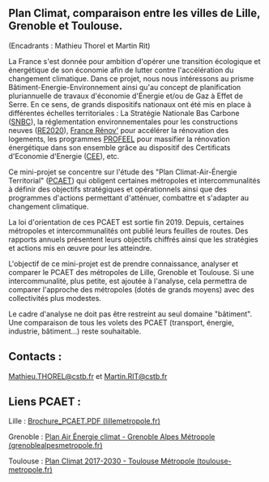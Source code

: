 ## Plan Climat, comparaison entre les villes de Lille, Grenoble et Toulouse.

(Encadrants : Mathieu Thorel et Martin Rit)

La France s'est donnée pour ambition d'opérer une transition écologique
et énergétique de son économie afin de lutter contre l'accélération du
changement climatique. Dans ce projet, nous nous intéressons au prisme
 Bâtiment-Energie-Environnement ainsi qu'au concept de planification pluriannuelle de travaux d'économie d\'Énergie et/ou de Gaz à Effet de Serre. En ce sens, de grands dispositifs nationaux ont été mis en place à différentes échelles territoriales : La Stratégie
Nationale Bas Carbone
([SNBC](https://www.ecologie.gouv.fr/strategie-nationale-bas-carbone-snbc)),
la réglementation environnementales pour les constructions neuves
([RE2020](https://www.ecologie.gouv.fr/reglementation-environnementale-re2020)),
[France Rénov'](https://france-renov.gouv.fr/) pour accélérer la
rénovation des logements, les programmes
[PROFEEL](https://programmeprofeel.fr/) pour massifier la
rénovation énergétique dans son ensemble grâce au dispositif des
Certificats d'Economie d'Energie
([CEE](https://www.service-public.fr/particuliers/vosdroits/F35584)),
etc.

Ce mini-projet se concentre sur l'étude des "Plan Climat-Air-Énergie
Territorial"
([PCAET](http://outil2amenagement.cerema.fr/le-plan-climat-air-energie-territorial-pcaet-r438.html))
qui obligent certaines métropoles et intercommunalités à définir des
objectifs stratégiques et opérationnels ainsi que des programmes
d'actions permettant d'atténuer, combattre et s'adapter au changement
climatique.

La loi d'orientation de ces PCAET est sortie fin 2019. Depuis, certaines
métropoles et intercommunalités ont publié leurs feuilles de routes. Des
rapports annuels présentent leurs objectifs chiffrés ainsi que les
stratégies et actions mis en œuvre pour les atteindre.

L'objectif de ce mini-projet est de prendre connaissance, analyser et
comparer le PCAET des métropoles de Lille, Grenoble et Toulouse. Si une
intercommunalité, plus petite, est ajoutée à l'analyse, cela permettra
de comparer l'approche des métropoles (dotés de grands moyens) avec des
collectivités plus modestes.

Le cadre d'analyse ne doit pas être restreint au seul domaine
"bâtiment". Une comparaison de tous les volets des PCAET (transport,
énergie, industrie, bâtiment...) reste souhaitable.

## Contacts :
[Mathieu.THOREL\@cstb.fr](mailto:Mathieu.THOREL@cstb.fr) et
[Martin.RIT\@cstb.fr](mailto:Martin.RIT@cstb.fr)

## Liens PCAET :

Lille : [Brochure_PCAET.PDF (lillemetropole.fr)](https://www.lillemetropole.fr/sites/default/files/2020-08/Brochure_PCAET.PDF)

Grenoble : [Plan Air Énergie climat - Grenoble Alpes Métropole (grenoblealpesmetropole.fr)](https://www.grenoblealpesmetropole.fr/463-plan-climat-air-energie.htm)

Toulouse : [Plan Climat 2017-2030 - Toulouse Métropole (toulouse-metropole.fr)](https://www.toulouse-metropole.fr/missions/developpement-durable/plan-climat)
